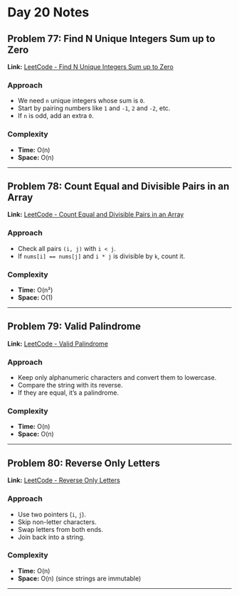 # Day 20 Notes

## Problem 77: Find N Unique Integers Sum up to Zero  
**Link:** [LeetCode - Find N Unique Integers Sum up to Zero](https://leetcode.com/problems/find-n-unique-integers-sum-up-to-zero/)  

### Approach  
- We need `n` unique integers whose sum is `0`.  
- Start by pairing numbers like `1` and `-1`, `2` and `-2`, etc.  
- If `n` is odd, add an extra `0`.  

### Complexity  
- **Time:** O(n)  
- **Space:** O(n)  

---

## Problem 78: Count Equal and Divisible Pairs in an Array  
**Link:** [LeetCode - Count Equal and Divisible Pairs in an Array](https://leetcode.com/problems/count-equal-and-divisible-pairs-in-an-array/)  

### Approach  
- Check all pairs `(i, j)` with `i < j`.  
- If `nums[i] == nums[j]` and `i * j` is divisible by `k`, count it.  

### Complexity  
- **Time:** O(n²)  
- **Space:** O(1)  

---

## Problem 79: Valid Palindrome  
**Link:** [LeetCode - Valid Palindrome](https://leetcode.com/problems/valid-palindrome/)  

### Approach  
- Keep only alphanumeric characters and convert them to lowercase.  
- Compare the string with its reverse.  
- If they are equal, it’s a palindrome.  

### Complexity  
- **Time:** O(n)  
- **Space:** O(n)  

---

## Problem 80: Reverse Only Letters  
**Link:** [LeetCode - Reverse Only Letters](https://leetcode.com/problems/reverse-only-letters/)  

### Approach  
- Use two pointers (`i`, `j`).  
- Skip non-letter characters.  
- Swap letters from both ends.  
- Join back into a string.  

### Complexity  
- **Time:** O(n)  
- **Space:** O(n) (since strings are immutable)  

---
